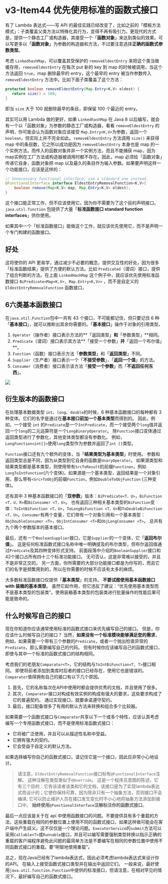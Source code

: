 # v3-Item44 优先使用标准的函数式接口

有了 Lambda 表达式——写 API 的最佳实践已经改变了，比如之前的「模板方法模式」：子类覆盖父类方法以特殊化其行为，变得不再有吸引力。更现代的方式是，提供一个静态工厂或构造器，其接受一个「**函数对象**」来达到类似的效果。可以写更多以「**函数对象**」为参数的构造器和方法，不过要注意选择**正确的函数式参数类型**。

考虑 `LinkedhashMap`，可以覆盖其受保护的 `removeEldestEntry` 来把这个类当做缓存用，`removeEldestEntry` 在每次 put 新的 key 到 map 的时候被调用，当这个方法返回 `true`，map 删除最早的 entry，这个最早的 entry 被当作参数传入 `removeEldestEntry` 方法中。比如下面子类覆盖了这个方法：

```java
protected boolean removeEldestEntry(Map.Entry<K,V> eldest) {
   return size() > 100;
}
```

即当 `size` 大于 100 就删除最早的条目，即保留 100 个最近的 entry。

其实可以用 Lambda 做的更好，如果 `LinkedhashMap` 在 Java 8 以后编写，就会有一个以「函数对象」为参数的静态工厂或构造器，看看 `removeEldestEntry` 的声明，你可能会认为函数对象应该接受 `Map.Entry<K,V>`为参数，返回一个 `boolean`，但实际上并不完全如此。`removeEldestEntry` 方法调用 `size()` 来获得 map 中的条目数，它之所以成功是因为 `removeEldestEntry` 本身也是 map 的一个实例方法。而传入的函数对象并非一个实例方法，而且不能捕获 map，因为 map实例在工厂方法或构造器被调用时都不存在。因此，map 必须给「函数对象」传递它自身，函数对象把 map 以及最久的条目作为输入参数。如果要声明这样一个功能接口，应该是这样的：

```java
// Unnecessary functional interface; use a standard one instead.
@FunctionalInterface interface EldestEntryRemovalFunction<K,V>{
    boolean remove(Map<K,V> map, Map.Entry<K,V> eldest);
}
```



这个接口能正常工作，但不应该使用它。因为你不需要为了这个目的声明接口。`java.util.function` 包提供了大量「**标准函数接口 standard function interfaces**」供你使用。



如果其中一个「标准函数接口」能做这个工作，就应该优先使用它，而不是声明一个专门构建的函数接口。



## 好处



这将使你的 API 更易学，通过减少不必要的概念，提供交互性的好处，因为很多「标准函数结果」提供了方便的默认方法。比如 `Predicated`（谓词）接口，提供了组合判断的方法。在上面 `LinkedHashMap` 这个例子中，就应该优先使用标准函数接口 `BiPredicate<Map<K,V>, Map.Entry<K,V>>` ，而不是自定义的 `EldestEntryRemovalFunction` 函数接口，



## 6️六类基本函数接口

在`java.util.Function`包中一共有 43 个接口，不可能都记住，但只要记住 6 种「**基本接口**」，就可以推断出其余你需要的。「**基本接口**」操作于对象的引用类型。

1. `Operator`（操作者）接口表示方法的**「返回类型」**和**「参数类型」**相同。
2. `Predicate`（谓词）接口表示其方法**「接受一个参数」**并**「返回一个布尔值」**。
3. `Function`（函数）接口表示方法「**参数类型**」和「**返回类型**」不同。
4. `Supplier`（生产者）接口表示一个「**不接受参数**」，「**返回一个值**」的方法。
5. `Consumer`（消费者）接口表示该方法「**接受一个参数**」而「**不返回任何东西**」。





![](https://bucket-1255905387.cos.ap-shanghai.myqcloud.com/2019-01-02-20-44-16_r58.png)



## 衍生版本的函数接口

在处理基本数据类型 `int`、`long`、`double`的时候，6 种基本函数接口的每种都有 3 种变体。它们的名字是通过在**基本接口前加一个基本类型**而得到的。 因此，例如，一个接受 `int` 的`Predicate`是一个`IntPredicate`，而一个接受两个`long`值并返回一个`long`的二元运算符是一个`LongBinaryOperator`。 除`Function`接口变体通过返回类型进行了参数化，其他变体类型都没有参数化。 例如，`LongFunction<int[]>`使用`long`类型作为参数并返回了`int []`类型。



`Function`接口还有九个额外的变体，当「**结果类型为基本类型**」时使用。 参数和返回类型总是不同，因为从类型到它自身的函数是`UnaryOperator`。 如果源类型和结果类型都是基本类型，则使用带有`SrcToResult`的前缀`Functinon`，例如`LongToIntFunction`(六个变体)。如果源是一个基本类型，返回结果是一个对象引用，那么带有`<Src>ToObj`的前缀`Function`，例如`DoubleToObjFunction` (三种变体)。



还有其中 3 种基本函数接口的「**双参数**」版本：`BiPredicate<T，U>`，`BiFunction <T，U，R>`和`BiConsumer <T，U>`。 也有返回三种相关基本类型的`BiFunction`变体：`ToIntBiFunction <T，U>`，`ToLongBiFunction <T，U>`和`ToDoubleBiFunction <T，U>`。`Consumer`有两个变量，它们带有一个对象引用和一个基本类型：`ObjDoubleConsumer <T>`，`ObjIntConsumer <T>`和`ObjLongConsumer <T>`。 总共有九个两个参数版本的基本接口。



最后，还有一个`BooleanSupplier`接口，它是`Supplier`的一个变体，它「**返回布尔值**」。 这是任何标准函数式接口名称中唯一明确提及的布尔类型，但布尔返回值通过`Predicate`及其四种变体形式支持。 前面段落中介绍的`BooleanSupplier`接口和42个接口占所有四十三个标准功能接口。 无可否认，这是非常难以接受的，并且不是非常正交的。 另一方面，你所需要的大部分功能接口都是为你写的，而且它们的名字是频繁用到的，所以在你需要的时候不应该有太多的麻烦。



大多数标准函数接口仅提供「**基本类型**」的支持。 **不要试图使用基本函数接口 with 装箱的基本类型**。 虽然它起作用，但它违反了建议：“优先使用基本类型而不是基本类型的包装类”。使用装箱基本类型的包装类进行批量操作的性能后果可能是致命的。



## 什么时候写自己的接口

现在你知道你应该通常使用标准的函数式接口来优先编写自己的接口。 但是，你应该什么时候写自己的接口？ 当然，**如果没有一个标准模块能够满足您的需求**，例如，如果需要一个带有三个参数的`Predicate`，或者一个抛出检查异常的`Predicate`，那么需要编写自己的代码。 但有时候你应该编写自己的函数式接口，即使与其中一个标准的函数式接口的结构相同。

考虑我们的老朋友`Comparator<T>`，它的结构与`ToIntBiFunction<T, T>`接口相同。 即使将前者添加到类库时后者的接口已经存在，使用它也是错误的。 `Comparator`值得拥有自己的接口有以下几个原因。 

1. 首先，它的名称每次在API中使用时都会提供优秀的文档，并且使用了很多。
2. 其次，`Comparator`接口对构成有效实例的构成有强大的要求，这些要求构成了它的普遍契约。 通过实现接口，就要承诺遵守契约。 
3. 最后，接口配备很多了有用的默认方法来转换和组合多个比较器。

如果需要一个函数式接口与`Comparator`共享以下一个或多个特性，应该认真考虑编写一个专用函数式接口，而不是使用标准函数式接口：

- 它将被广泛使用，并且可以从描述性名称中受益。
- 它拥有强大的契约。
- 它会受益于自定义的默认方法。

如果选择编写你自己的函数式接口，请记住它是一个接口，因此应非常小心地设计。

> 请注意，`EldestEntryRemovalFunction`接口标有`@FunctionalInterface`注解。 这种注解在类型类似于`@Override`。 这是一个程序员意图的陈述，它有三个目的：它告诉读者该类和它的文档，该接口是为了实现lambda表达式而设计的；它使你保持可靠，因为除非只有一个抽象方法，否则接口不会编译; 它可以防止维护人员在接口发生变化时不小心地将抽象方法添加到接口中。 **始终使用`@FunctionalInterface`注解标注你的函数式接口**。

最后一点应该是关于在 api 中使用函数接口的问题。不要提供具有多个重载的方法，这些重载在相同的参数位置上使用不同的函数式接口，如果这样做可能会在客户端中产生歧义。这不仅仅是一个理论问题。`ExecutorService`的`submit`方法可以采用`Callable<T>`或`Runnable`接口，并且可以编写需要强制类型转换以指示正确的重载的客户端程序避免此问题的最简单方法是不要编写在相同的参数位置中使用不同函数式接口的重载。要“明智地使用重载”。

总之，现在Java已经有了lambda表达式，因此必须考虑lambda表达式来设计你的API。 在输入上接受函数式接口类型并在输出中返回它们。 一般来说，最好使用`java.util.function.Function`中提供的标准接口，但请注意，在相对罕见的情况下，最好编写自己的函数式接口。

